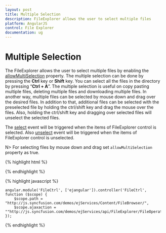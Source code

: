 ```yaml
---
layout: post
title: Multiple Selection
description: FileExplorer allows the user to select multiple files
platform: AngularJS
control: File Explorer
documentation: ug
---
```



# Multiple Selection

The FileExplorer allows the user to select multiple files by enabling the [allowMultiSelection](https://help.syncfusion.com/api/js/ejfileexplorer#members:allowmultiselection) property. The multiple selection can be done by pressing the **Ctrl** key or **Shift** key. You can select all the files in the directory by pressing “**Ctrl + A**”. The multiple selection is useful on copy pasting multiple files, deleting multiple files and downloading multiple files. In another way, multiple files can be selected by mouse down and drag over the desired files. In addition to that, additional files can be selected with the preselected file by holding the ctrl/shift key and drag the mouse over the files. Also, holding the ctrl/shift key and dragging over selected files will unselect the selected files.

The [select](https://help.syncfusion.com/api/js/ejfileexplorer#events:select) event will be triggered when the items of FileExplorer control is selected.
Also [unselect](https://help.syncfusion.com/api/js/ejfileexplorer#events:unselect) event will be triggered when the items of FileExplorer control is unselected.

N>  For selecting files by mouse down and drag set `allowMultiSelection` property as true.


{% highlight html %}

<div id="fileExplorer" ej-fileexplorer e-path="path" e-ajaxaction="ajaxaction" e-isresponsive="true" e-allowmultiselection="true" ></div>
<!--allowMultiSelection property is true by default-->

{% endhighlight %}

{% highlight javascript %}

    angular.module('FileCtrl', ['ejangular']).controller('FileCtrl', function ($scope) {
        $scope.path = "http://js.syncfusion.com/demos/ejServices/Content/FileBrowser/",
        $scope.ajaxaction = ""http://js.syncfusion.com/demos/ejServices/api/FileExplorer/FileOperations"
    });

{% endhighlight %}
